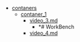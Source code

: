 - <a href = "E:\Node_projects\Node_Way\NBase\_Md\_Index\__Closer\_DB\_MySql\htmllab_MySql\contaners\cat.contaners\dir.contaners.md">contaners</a>
    - <a href = "E:\Node_projects\Node_Way\NBase\_Md\_Index\__Closer\_DB\_MySql\htmllab_MySql\contaners\contaner_1\cat.contaner_1\dir.contaner_1.md">contaner_1</a>
        - <a href = "E:\Node_projects\Node_Way\NBase\_Md\_Index\__Closer\_DB\_MySql\htmllab_MySql\contaners\contaner_1\video_3.md">video_3.md</a>
            - *# WorkBench
        - <a href = "E:\Node_projects\Node_Way\NBase\_Md\_Index\__Closer\_DB\_MySql\htmllab_MySql\contaners\contaner_1\video_4.md">video_4.md</a>
    
